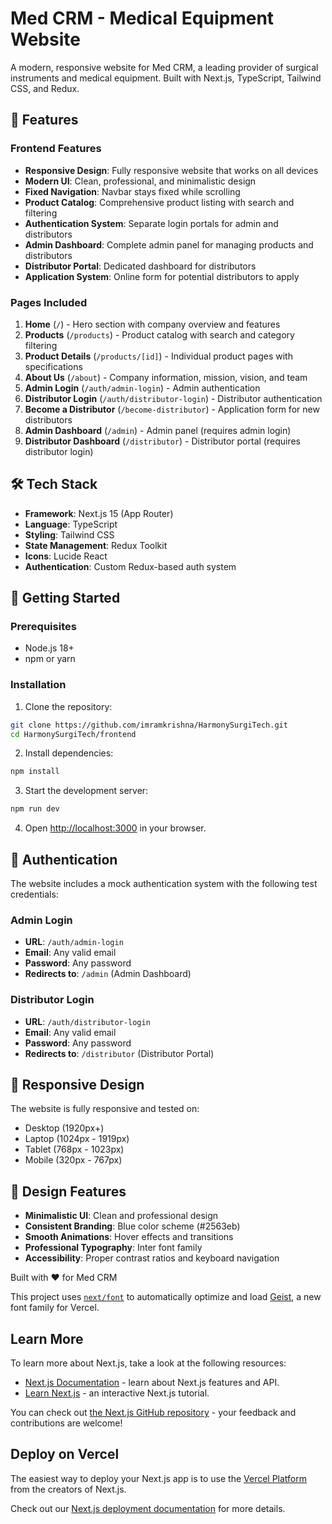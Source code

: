 # Med CRM - Medical Equipment Website

A modern, responsive website for Med CRM, a leading provider of surgical instruments and medical equipment. Built with Next.js, TypeScript, Tailwind CSS, and Redux.

## 🚀 Features

### Frontend Features
- **Responsive Design**: Fully responsive website that works on all devices
- **Modern UI**: Clean, professional, and minimalistic design
- **Fixed Navigation**: Navbar stays fixed while scrolling
- **Product Catalog**: Comprehensive product listing with search and filtering
- **Authentication System**: Separate login portals for admin and distributors
- **Admin Dashboard**: Complete admin panel for managing products and distributors
- **Distributor Portal**: Dedicated dashboard for distributors
- **Application System**: Online form for potential distributors to apply

### Pages Included
1. **Home** (`/`) - Hero section with company overview and features
2. **Products** (`/products`) - Product catalog with search and category filtering
3. **Product Details** (`/products/[id]`) - Individual product pages with specifications
4. **About Us** (`/about`) - Company information, mission, vision, and team
5. **Admin Login** (`/auth/admin-login`) - Admin authentication
6. **Distributor Login** (`/auth/distributor-login`) - Distributor authentication
7. **Become a Distributor** (`/become-distributor`) - Application form for new distributors
8. **Admin Dashboard** (`/admin`) - Admin panel (requires admin login)
9. **Distributor Dashboard** (`/distributor`) - Distributor portal (requires distributor login)

## 🛠 Tech Stack

- **Framework**: Next.js 15 (App Router)
- **Language**: TypeScript
- **Styling**: Tailwind CSS
- **State Management**: Redux Toolkit
- **Icons**: Lucide React
- **Authentication**: Custom Redux-based auth system

## 🚦 Getting Started

### Prerequisites
- Node.js 18+ 
- npm or yarn

### Installation

1. Clone the repository:
```bash
git clone https://github.com/imramkrishna/HarmonySurgiTech.git
cd HarmonySurgiTech/frontend
```

2. Install dependencies:
```bash
npm install
```

3. Start the development server:
```bash
npm run dev
```

4. Open [http://localhost:3000](http://localhost:3000) in your browser.

## 🔐 Authentication

The website includes a mock authentication system with the following test credentials:

### Admin Login
- **URL**: `/auth/admin-login`
- **Email**: Any valid email
- **Password**: Any password
- **Redirects to**: `/admin` (Admin Dashboard)

### Distributor Login
- **URL**: `/auth/distributor-login`
- **Email**: Any valid email
- **Password**: Any password
- **Redirects to**: `/distributor` (Distributor Portal)

## 📱 Responsive Design

The website is fully responsive and tested on:
- Desktop (1920px+)
- Laptop (1024px - 1919px)
- Tablet (768px - 1023px)
- Mobile (320px - 767px)

## 🎨 Design Features

- **Minimalistic UI**: Clean and professional design
- **Consistent Branding**: Blue color scheme (#2563eb)
- **Smooth Animations**: Hover effects and transitions
- **Professional Typography**: Inter font family
- **Accessibility**: Proper contrast ratios and keyboard navigation

Built with ❤️ for Med CRM

This project uses [`next/font`](https://nextjs.org/docs/app/building-your-application/optimizing/fonts) to automatically optimize and load [Geist](https://vercel.com/font), a new font family for Vercel.

## Learn More

To learn more about Next.js, take a look at the following resources:

- [Next.js Documentation](https://nextjs.org/docs) - learn about Next.js features and API.
- [Learn Next.js](https://nextjs.org/learn) - an interactive Next.js tutorial.

You can check out [the Next.js GitHub repository](https://github.com/vercel/next.js) - your feedback and contributions are welcome!

## Deploy on Vercel

The easiest way to deploy your Next.js app is to use the [Vercel Platform](https://vercel.com/new?utm_medium=default-template&filter=next.js&utm_source=create-next-app&utm_campaign=create-next-app-readme) from the creators of Next.js.

Check out our [Next.js deployment documentation](https://nextjs.org/docs/app/building-your-application/deploying) for more details.
